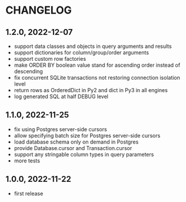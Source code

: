CHANGELOG
=========

1.2.0, 2022-12-07
-----------------
- support data classes and objects in query arguments and results
- support dictionaries for column/group/order arguments
- support custom row factories
- make ORDER BY boolean value stand for ascending order instead of descending
- fix concurrent SQLite transactions not restoring connection isolation level
- return rows as OrderedDict in Py2 and dict in Py3 in all engines
- log generated SQL at half DEBUG level

1.1.0, 2022-11-25
-----------------
- fix using Postgres server-side cursors
- allow specifying batch size for Postgres server-side cursors
- load database schema only on demand in Postgres
- provide Database.cursor and Transaction.cursor
- support any stringable column types in query parameters
- more tests

1.0.0, 2022-11-22
-----------------
- first release
